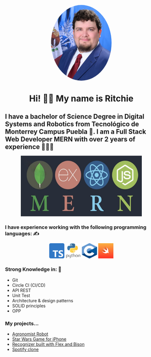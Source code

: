 <div align="center">
  <img src="src/photo1.jpeg" alt="imagen" style="border-radius: 50%;" width="200" height="250">
  <h1 text-align="center">Hi! 🙋‍♂️ My name is Ritchie</h1>
</div>

## I have a bachelor of Science Degree in Digital Systems and Robotics from Tecnológico de Monterrey Campus Puebla 🤖. I am a Full Stack Web Developer MERN with over 2 years of experience 👨🏻‍💻

<div align="center">
  <img src="src/1.jpeg" alt="imagen" width="400" height="200">
</div>

### I have experience working with the following programming languages: ✍️
<div align="center">
  <img src="src/ts.png" width="50" height="50" alt="TypeScript">
  <img src="src/python.png" width="50" height="50" alt="Python">
  <img src="src/c.png" width="50" height="50" alt="C-Language">
  <img src="src/swift-og.png" width="50" height="50" alt="Swift">
</div>

### Strong Knowledge in: 📖
- Git 
- Circle CI (CI/CD)
- API REST
- Unit Test
- Architecture & design patterns
- SOLID principles
- OPP

### My projects...
- [Agronomist Robot](https://github.com/RickardGS4991/GA-ULV)
- [Star Wars Game for iPhone](https://github.com/RickardGS4991/starwarsiOsGame)
- [Recognizer built with Flex and Bison](https://github.com/RickardGS4991/finalRecognizer/tree/main)
- [Spotify clone](https://github.com/RickardGS4991/spotifyClone)


<!--
**RickardGS4991/RickardGS4991** is a ✨ _special_ ✨ repository because its `README.md` (this file) appears on your GitHub profile.

Here are some ideas to get you started:

- 🔭 I’m currently working on ...
- 🌱 I’m currently learning ...
- 👯 I’m looking to collaborate on ...
- 🤔 I’m looking for help with ...
- 💬 Ask me about ...
- 📫 How to reach me: ...
- 😄 Pronouns: ...
- ⚡ Fun fact: ...
-->

